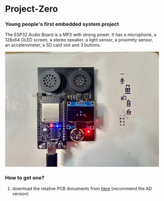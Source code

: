 # Project-Zero

### Young people's first embedded system project

The ESP32 Audio Board is a MP3 with strong power. It has a microphone, a 128x64 OLED screen, a stereo speaker, a light sensor, a proximity sensor, an accelerometer, a SD card slot and 3 buttons. 

![ESP32 Audio Board](images/ESP32_Audio_Board.png "图片title")

### How to get one?

1. download the relative PCB documents from [here](https://github.com/wjc74751/Project-Zero/tree/main/PCB) (recommend the AD version)
